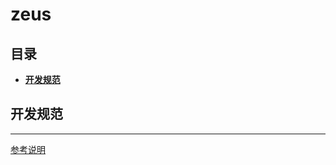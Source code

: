 # zeus

## 目录

- [**开发规范**](#开发规范)

## 开发规范
------
[参考说明](http://gitlab.dg.com/BackEnd/jichuchanpin/tif/gitbook/blob/master/InstructionManual/doc/framework/%E4%BD%BF%E7%94%A8%E8%A7%84%E8%8C%83.md)